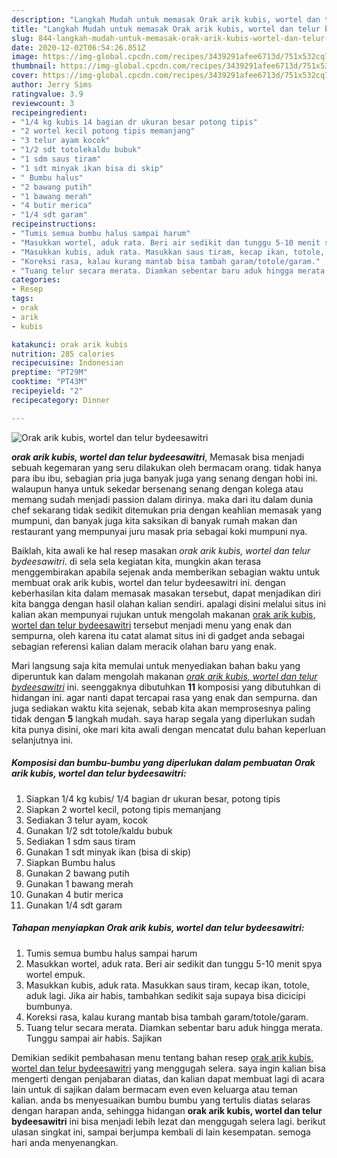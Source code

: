 ```yaml
---
description: "Langkah Mudah untuk memasak Orak arik kubis, wortel dan telur bydeesawitri Lezat"
title: "Langkah Mudah untuk memasak Orak arik kubis, wortel dan telur bydeesawitri Lezat"
slug: 844-langkah-mudah-untuk-memasak-orak-arik-kubis-wortel-dan-telur-bydeesawitri-lezat
date: 2020-12-02T06:54:26.851Z
image: https://img-global.cpcdn.com/recipes/3439291afee6713d/751x532cq70/orak-arik-kubis-wortel-dan-telur-bydeesawitri-foto-resep-utama.jpg
thumbnail: https://img-global.cpcdn.com/recipes/3439291afee6713d/751x532cq70/orak-arik-kubis-wortel-dan-telur-bydeesawitri-foto-resep-utama.jpg
cover: https://img-global.cpcdn.com/recipes/3439291afee6713d/751x532cq70/orak-arik-kubis-wortel-dan-telur-bydeesawitri-foto-resep-utama.jpg
author: Jerry Sims
ratingvalue: 3.9
reviewcount: 3
recipeingredient:
- "1/4 kg kubis 14 bagian dr ukuran besar potong tipis"
- "2 wortel kecil potong tipis memanjang"
- "3 telur ayam kocok"
- "1/2 sdt totolekaldu bubuk"
- "1 sdm saus tiram"
- "1 sdt minyak ikan bisa di skip"
- " Bumbu halus"
- "2 bawang putih"
- "1 bawang merah"
- "4 butir merica"
- "1/4 sdt garam"
recipeinstructions:
- "Tumis semua bumbu halus sampai harum"
- "Masukkan wortel, aduk rata. Beri air sedikit dan tunggu 5-10 menit spya wortel empuk."
- "Masukkan kubis, aduk rata. Masukkan saus tiram, kecap ikan, totole, aduk lagi. Jika air habis, tambahkan sedikit saja supaya bisa dicicipi bumbunya."
- "Koreksi rasa, kalau kurang mantab bisa tambah garam/totole/garam."
- "Tuang telur secara merata. Diamkan sebentar baru aduk hingga merata. Tunggu sampai air habis. Sajikan"
categories:
- Resep
tags:
- orak
- arik
- kubis

katakunci: orak arik kubis 
nutrition: 285 calories
recipecuisine: Indonesian
preptime: "PT29M"
cooktime: "PT43M"
recipeyield: "2"
recipecategory: Dinner

---
```



![Orak arik kubis, wortel dan telur bydeesawitri](https://img-global.cpcdn.com/recipes/3439291afee6713d/751x532cq70/orak-arik-kubis-wortel-dan-telur-bydeesawitri-foto-resep-utama.jpg)

<b><i>orak arik kubis, wortel dan telur bydeesawitri</i></b>, Memasak bisa menjadi sebuah kegemaran yang seru dilakukan oleh bermacam orang. tidak hanya para ibu ibu, sebagian pria juga banyak juga yang senang dengan hobi ini. walaupun hanya untuk sekedar bersenang senang dengan kolega atau memang sudah menjadi passion dalam dirinya. maka dari itu dalam dunia chef sekarang tidak sedikit ditemukan pria dengan keahlian memasak yang mumpuni, dan banyak juga kita saksikan di banyak rumah makan dan restaurant yang mempunyai juru masak pria sebagai koki mumpuni nya.



Baiklah, kita awali ke hal resep masakan <i>orak arik kubis, wortel dan telur bydeesawitri</i>. di sela sela kegiatan kita, mungkin akan terasa menggembirakan apabila sejenak anda memberikan sebagian waktu untuk membuat orak arik kubis, wortel dan telur bydeesawitri ini. dengan keberhasilan kita dalam memasak masakan tersebut, dapat menjadikan diri kita bangga dengan hasil olahan kalian sendiri. apalagi disini melalui situs ini kalian akan mempunyai rujukan untuk mengolah makanan <u>orak arik kubis, wortel dan telur bydeesawitri</u> tersebut menjadi menu yang enak dan sempurna, oleh karena itu catat alamat situs ini di gadget anda sebagai sebagian referensi kalian dalam meracik olahan baru yang enak.


Mari langsung saja kita memulai untuk menyediakan bahan baku yang diperuntuk kan dalam mengolah makanan <u><i>orak arik kubis, wortel dan telur bydeesawitri</i></u> ini. seenggaknya dibutuhkan <b>11</b> komposisi yang dibutuhkan di hidangan ini. agar nanti dapat tercapai rasa yang enak dan sempurna. dan juga sediakan waktu kita sejenak, sebab kita akan memprosesnya paling tidak dengan <b>5</b> langkah mudah. saya harap segala yang diperlukan sudah kita punya disini, oke mari kita awali dengan mencatat dulu bahan keperluan selanjutnya ini.

<!--inarticleads1-->

##### Komposisi dan bumbu-bumbu yang diperlukan dalam pembuatan Orak arik kubis, wortel dan telur bydeesawitri:

1. Siapkan 1/4 kg kubis/ 1/4 bagian dr ukuran besar, potong tipis
1. Siapkan 2 wortel kecil, potong tipis memanjang
1. Sediakan 3 telur ayam, kocok
1. Gunakan 1/2 sdt totole/kaldu bubuk
1. Sediakan 1 sdm saus tiram
1. Gunakan 1 sdt minyak ikan (bisa di skip)
1. Siapkan  Bumbu halus
1. Gunakan 2 bawang putih
1. Gunakan 1 bawang merah
1. Gunakan 4 butir merica
1. Gunakan 1/4 sdt garam




<!--inarticleads2-->

##### Tahapan menyiapkan Orak arik kubis, wortel dan telur bydeesawitri:

1. Tumis semua bumbu halus sampai harum
1. Masukkan wortel, aduk rata. Beri air sedikit dan tunggu 5-10 menit spya wortel empuk.
1. Masukkan kubis, aduk rata. Masukkan saus tiram, kecap ikan, totole, aduk lagi. Jika air habis, tambahkan sedikit saja supaya bisa dicicipi bumbunya.
1. Koreksi rasa, kalau kurang mantab bisa tambah garam/totole/garam.
1. Tuang telur secara merata. Diamkan sebentar baru aduk hingga merata. Tunggu sampai air habis. Sajikan




Demikian sedikit pembahasan menu tentang bahan resep <u>orak arik kubis, wortel dan telur bydeesawitri</u> yang menggugah selera. saya ingin kalian bisa mengerti dengan penjabaran diatas, dan kalian dapat membuat lagi di acara lain untuk di sajikan dalam bermacam even even keluarga atau teman kalian. anda bs menyesuaikan bumbu bumbu yang tertulis diatas selaras dengan harapan anda, sehingga hidangan <b>orak arik kubis, wortel dan telur bydeesawitri</b> ini bisa menjadi lebih lezat dan menggugah selera lagi. berikut ulasan singkat ini, sampai berjumpa kembali di lain kesempatan. semoga hari anda menyenangkan.
